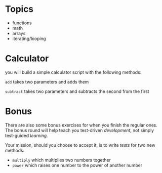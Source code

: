 # Topics

* functions
* math
* arrays
* iterating/looping

# Calculator

you will build a simple calculator script with the following methods:

`add` takes two parameters and adds them

`subtract` takes two parameters and subtracts the second from the first

# Bonus

There are also some bonus exercises for when you finish the regular ones. The bonus round will help teach you test-driven *development*, not simply test-guided *learning*.

Your mission, should you choose to accept it, is to write *tests* for two new methods:

* `multiply` which multiplies two numbers together
* `power` which raises one number to the power of another number


